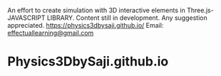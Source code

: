 An effort to create simulation with 3D interactive elements in Three.js- JAVASCRIPT LIBRARY. 
Content still in development. Any suggestion appreciated.
 https://physics3dbysaji.github.io/
Email: effectuallearning@gmail.com 
# Physics3DbySaji.github.io

